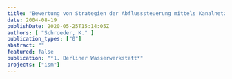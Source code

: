 ```yaml
---
title: "Bewertung von Strategien der Abflusssteuerung mittels Kanalnetzsimulation"
date: 2004-08-19
publishDate: 2020-05-25T15:14:05Z
authors: [ "Schroeder, K." ]
publication_types: ["0"]
abstract: ""
featured: false
publication: "*1. Berliner Wasserwerkstatt*"
projects: ["ism"]
---
```


